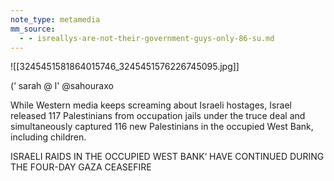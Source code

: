 ```yaml
---
note_type: metamedia
mm_source:
  - - isreallys-are-not-their-government-guys-only-86-su.md
---
```


![[3245451581864015746_3245451576226745095.jpg]]

(‘ sarah @
l' @sahouraxo

While Western media keeps screaming about
Israeli hostages, Israel released 117
Palestinians from occupation jails under the
truce deal and simultaneously captured 116
new Palestinians in the occupied West Bank,
including children.

ISRAELI RAIDS IN THE OCCUPIED WEST BANK‘ HAVE
CONTINUED DURING THE FOUR-DAY GAZA CEASEFIRE


